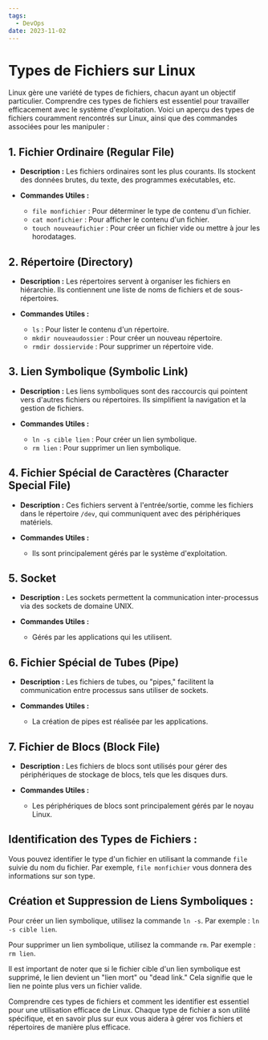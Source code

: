 ```yaml
---
tags:
  - DevOps
date: 2023-11-02
---
```


# Types de Fichiers sur Linux

Linux gère une variété de types de fichiers, chacun ayant un objectif particulier. Comprendre ces types de fichiers est essentiel pour travailler efficacement avec le système d'exploitation. Voici un aperçu des types de fichiers couramment rencontrés sur Linux, ainsi que des commandes associées pour les manipuler :

## 1. Fichier Ordinaire (Regular File)

- **Description :** Les fichiers ordinaires sont les plus courants. Ils stockent des données brutes, du texte, des programmes exécutables, etc.

- **Commandes Utiles :**
  - `file monfichier` : Pour déterminer le type de contenu d'un fichier.
  - `cat monfichier` : Pour afficher le contenu d'un fichier.
  - `touch nouveaufichier` : Pour créer un fichier vide ou mettre à jour les horodatages.

## 2. Répertoire (Directory)

- **Description :** Les répertoires servent à organiser les fichiers en hiérarchie. Ils contiennent une liste de noms de fichiers et de sous-répertoires.

- **Commandes Utiles :**
  - `ls` : Pour lister le contenu d'un répertoire.
  - `mkdir nouveaudossier` : Pour créer un nouveau répertoire.
  - `rmdir dossiervide` : Pour supprimer un répertoire vide.

## 3. Lien Symbolique (Symbolic Link)

- **Description :** Les liens symboliques sont des raccourcis qui pointent vers d'autres fichiers ou répertoires. Ils simplifient la navigation et la gestion de fichiers.

- **Commandes Utiles :**
  - `ln -s cible lien` : Pour créer un lien symbolique.
  - `rm lien` : Pour supprimer un lien symbolique.

## 4. Fichier Spécial de Caractères (Character Special File)

- **Description :** Ces fichiers servent à l'entrée/sortie, comme les fichiers dans le répertoire `/dev`, qui communiquent avec des périphériques matériels.

- **Commandes Utiles :**
  - Ils sont principalement gérés par le système d'exploitation.

## 5. Socket

- **Description :** Les sockets permettent la communication inter-processus via des sockets de domaine UNIX.

- **Commandes Utiles :**
  - Gérés par les applications qui les utilisent.

## 6. Fichier Spécial de Tubes (Pipe)

- **Description :** Les fichiers de tubes, ou "pipes," facilitent la communication entre processus sans utiliser de sockets.

- **Commandes Utiles :**
  - La création de pipes est réalisée par les applications.

## 7. Fichier de Blocs (Block File)

- **Description :** Les fichiers de blocs sont utilisés pour gérer des périphériques de stockage de blocs, tels que les disques durs.

- **Commandes Utiles :**
  - Les périphériques de blocs sont principalement gérés par le noyau Linux.

## Identification des Types de Fichiers :

Vous pouvez identifier le type d'un fichier en utilisant la commande `file` suivie du nom du fichier. Par exemple, `file monfichier` vous donnera des informations sur son type.

## Création et Suppression de Liens Symboliques :

Pour créer un lien symbolique, utilisez la commande `ln -s`. Par exemple : `ln -s cible lien`.

Pour supprimer un lien symbolique, utilisez la commande `rm`. Par exemple : `rm lien`.

Il est important de noter que si le fichier cible d'un lien symbolique est supprimé, le lien devient un "lien mort" ou "dead link." Cela signifie que le lien ne pointe plus vers un fichier valide.

Comprendre ces types de fichiers et comment les identifier est essentiel pour une utilisation efficace de Linux. Chaque type de fichier a son utilité spécifique, et en savoir plus sur eux vous aidera à gérer vos fichiers et répertoires de manière plus efficace.